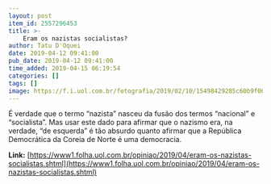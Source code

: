 ```yaml
---
layout: post
item_id: 2557296453
title: >-
    Eram os nazistas socialistas?
author: Tatu D'Oquei
date: 2019-04-12 09:41:00
pub_date: 2019-04-12 09:41:00
time_added: 2019-04-15 06:19:54
categories: []
tags: []
image: https://f.i.uol.com.br/fotografia/2019/02/10/15498429285c60b9f06c265_1549842928_3x2_rt.jpg
---
```


É verdade que o termo “nazista” nasceu da fusão dos termos “nacional” e “socialista”. Mas usar este dado para afirmar que o nazismo era, na verdade, “de esquerda” é tão absurdo quanto afirmar que a República Democrática da Coreia de Norte é uma democracia.

**Link:** [https://www1.folha.uol.com.br/opiniao/2019/04/eram-os-nazistas-socialistas.shtml](https://www1.folha.uol.com.br/opiniao/2019/04/eram-os-nazistas-socialistas.shtml)

